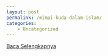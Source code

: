 ```yaml
---
layout: post
permalink: /mimpi-kuda-dalam-islam/
categories:
    - Uncategorized
---
```


[Baca Selengkapnya](/08)